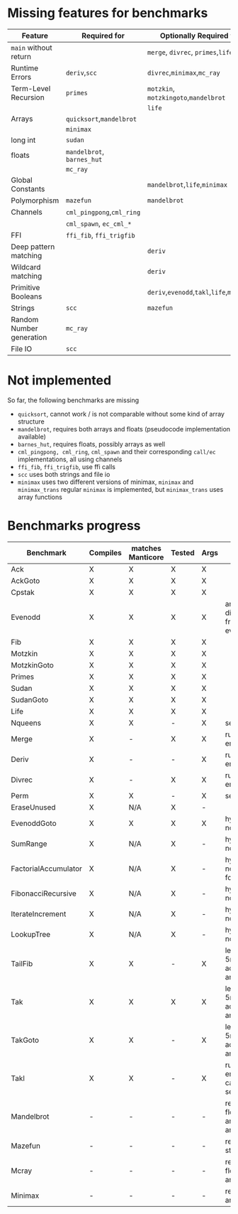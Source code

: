 # Missing features for benchmarks

| Feature                       | Required for              | Optionally Required for                  |
| ----------------------------- | ------------------------- | ---------------------------------------- |
| `main` without return         |                           | `merge`, `divrec`, `primes`,`life`       |
| Runtime Errors                | `deriv`,`scc`             | `divrec`,`minimax`,`mc_ray`              |
| Term-Level Recursion          | `primes`                  | `motzkin`, `motzkingoto`,`mandelbrot`    |
|                               |                           | `life`                                   |
| Arrays                        | `quicksort`,`mandelbrot`  |                                          |
|                               | `minimax`                 |                                          |
| long int                      | `sudan`                   |                                          |
| floats                        | `mandelbrot`, `barnes_hut`|                                          |
|                               | `mc_ray`                  |                                          | 
| Global Constants              |                           | `mandelbrot`,`life`,`minimax`            |
| Polymorphism                  | `mazefun`                 | `mandelbrot`                             |
| Channels                      | `cml_pingpong`,`cml_ring` |                                          |
|                               | `cml_spawn`, `ec_cml_*`   |                                          | 
| FFI                           | `ffi_fib`, `ffi_trigfib`  |                                          |
| Deep pattern matching         |                           | `deriv`                                  |
| Wildcard matching             |                           | `deriv`                                  | 
| Primitive Booleans            |                           | `deriv`,`evenodd`,`takl`,`life`,`minimax`| 
| Strings                       | `scc`                     | `mazefun`                                |
| Random Number generation      | `mc_ray`                  |                                          |
| File IO                       | `scc`                     |                                          |

# Not implemented 

So far, the following benchmarks are missing 

* `quicksort`, cannot work / is not comparable without some kind of array structure
* `mandelbrot`, requires both arrays and floats (pseudocode implementation available)
* `barnes_hut`, requires floats, possibly arrays as well
* `cml_pingpong, cml_ring`, `cml_spawn` and their corresponding `call/ec` implementations, all using channels
* `ffi_fib`, `ffi_trigfib`, use ffi calls
* `scc` uses both strings and file io
* `minimax` uses two different versions of minimax, `minimax` and `minimax_trans`
    regular `minimax` is implemented, but `minimax_trans` uses array functions

# Benchmarks progress 

| Benchmark             | Compiles  | matches Manticore | Tested | Args | Notes                            |
| --------------------- | --------- | ----------------- | ------ | ---- | -------------------------------- |
| Ack                   | X         | X                 | X      | X    |                                  |
| AckGoto               | X         | X                 | X      | X    |                                  |
| Cpstak                | X         | X                 | X      | X    |                                  | 
| Evenodd               | X         | X                 | X      | X    | args differ from evenodd         |
| Fib                   | X         | X                 | X      | X    |                                  |
| Motzkin               | X         | X                 | X      | X    |                                  |
| MotzkinGoto           | X         | X                 | X      | X    |                                  |
| Primes                | X         | X                 | X      | X    |                                  |
| Sudan                 | X         | X                 | X      | X    |                                  |
| SudanGoto             | X         | X                 | X      | X    |                                  |
| Life                  | X         | X                 | X      | X    |                                  |
| Nqueens               | X         | X                 | -      | X    | segfault                         |
| Merge                 | X         | -                 | X      | X    | runtime errors                   |
| Deriv                 | X         | -                 | -      | X    | runtime errors                   |
| Divrec                | X         | -                 | X      | X    | runtime errors                   |
| Perm                  | X         | X                 | -      | X    | segfault                         |
| EraseUnused           | X         | N/A               | X      | -    |                                  |
| EvenoddGoto           | X         | X                 | X      | X    | hyperfine non-zero               |
| SumRange              | X         | N/A               | X      | -    | hyperfine non-zero               | 
| FactorialAccumulator  | X         | N/A               | X      | -    | hyperfine non-zero for n>13      |
| FibonacciRecursive    | X         | N/A               | X      | -    | hyperfine non-zero               |
| IterateIncrement      | X         | N/A               | X      | -    | hyperfine non-zero               |
| LookupTree            | X         | N/A               | X      | -    | hyperfine non-zero               |
| TailFib               | X         | X                 | -      | X    | less than 5ms with adjusted args |
| Tak                   | X         | X                 | X      | X    | less than 5ms with adjusted args |
| TakGoto               | X         | X                 | -      | X    | less than 5ms with adjusted args |
| Takl                  | X         | X                 | -      | X    | runtime errors, causes segfault  |
| Mandelbrot            | -         | -                 | -      | -    | requires floats and arrays       |
| Mazefun               | -         | -                 | -      | -    | requires strings                 |
| Mcray                 | -         | -                 | -      | -    | requires floats and rng          | 
| Minimax               | -         | -                 | -      | -    | requires arrays                  |
